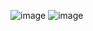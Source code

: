 ![image](https://github.com/user-attachments/assets/08a845ed-29fe-4bc9-a770-2b80827298cc)
![image](https://github.com/user-attachments/assets/299fa27e-4c73-45cd-b441-0e3480a82a7e)


